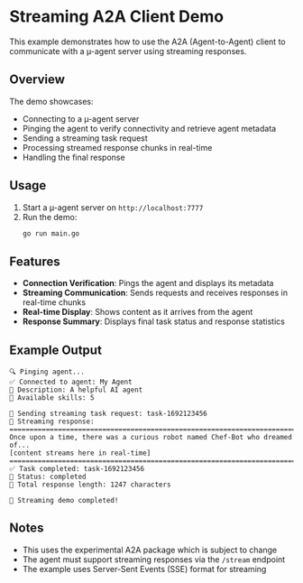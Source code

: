 # Streaming A2A Client Demo

This example demonstrates how to use the A2A (Agent-to-Agent) client to communicate with a µ-agent server using streaming responses.

## Overview

The demo showcases:
- Connecting to a µ-agent server
- Pinging the agent to verify connectivity and retrieve agent metadata
- Sending a streaming task request
- Processing streamed response chunks in real-time
- Handling the final response

## Usage

1. Start a µ-agent server on `http://localhost:7777`
2. Run the demo:
   ```bash
   go run main.go
   ```

## Features

- **Connection Verification**: Pings the agent and displays its metadata
- **Streaming Communication**: Sends requests and receives responses in real-time chunks
- **Real-time Display**: Shows content as it arrives from the agent
- **Response Summary**: Displays final task status and response statistics

## Example Output

```
🔍 Pinging agent...
✅ Connected to agent: My Agent
📝 Description: A helpful AI agent
🔧 Available skills: 5

🚀 Sending streaming task request: task-1692123456
🌊 Streaming response:
================================================================================
Once upon a time, there was a curious robot named Chef-Bot who dreamed of...
[content streams here in real-time]
================================================================================
✅ Task completed: task-1692123456
🎯 Status: completed
📝 Total response length: 1247 characters

🏁 Streaming demo completed!
```

## Notes

- This uses the experimental A2A package which is subject to change
- The agent must support streaming responses via the `/stream` endpoint
- The example uses Server-Sent Events (SSE) format for streaming